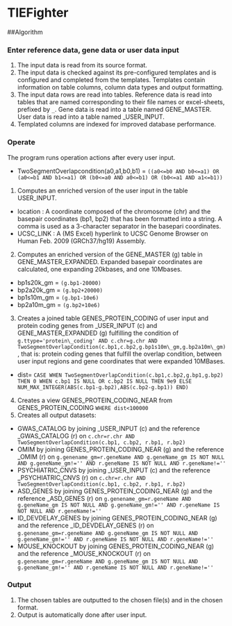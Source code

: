 # TIEFighter

##Algorithm

### Enter reference data, gene data or user data input
1. The input data is read from its source format.
2. The input data is checked against its pre-configured templates and is configured and completed from the templates. Templates contain information on table columns, column data types and output formatting.
3. The input data rows are read into tables. Reference data is read into tables that are named corresponding to their file names or excel-sheets, prefixed by `_`. Gene data is read into a table named GENE\_MASTER. User data is read into a table named \_USER\_INPUT.
4. Templated columns are indexed for improved database performance.

### Operate
The program runs operation actions after every user input.

- TwoSegmentOverlapcondition(a0,a1,b0,b1) = ``((a0<=b0 AND b0<=a1) OR (a0<=b1 AND b1<=a1) OR (b0<=a0 AND a0<=b1) OR (b0<=a1 AND a1<=b1))``

1. Computes an enriched version of the user input in the table USER\_INPUT.
  - location : A coordinate composed of the chromosome (chr) and the basepair coordinates (bp1, bp2) that has been formatted into a string. A comma is used as a 3-character separator in the basepari coordinates.
  - UCSC\_LINK : A (MS Excel) hyperlink to UCSC Genome Browser on Human Feb. 2009 (GRCh37/hg19) Assembly.
2. Computes an enriched version of the GENE\_MASTER (g) table in GENE\_MASTER\_EXPANDED. Expanded basepair coordinates are calculated, one expanding 20kbases, and one 10Mbases.
  - bp1s20k_gm = ``(g.bp1-20000)``
  - bp2a20k_gm = ``(g.bp2+20000)``
  - bp1s10m_gm = ``(g.bp1-10e6)``
  - bp2a10m_gm = ``(g.bp2+10e6)``
3. Creates a joined table GENES\_PROTEIN\_CODING of user input and protein coding genes from \_USER\_INPUT (c) and GENE\_MASTER\_EXPANDED (g) fulfilling the condition of
	``g.ttype='protein\_coding' AND c.chr=g.chr AND TwoSegmentOverlapCondition(c.bp1,c.bp2,g.bp1s10m\_gm,g.bp2a10m\_gm)``
, that is: protein coding genes that fulfill the overlap condition, between user input regions and gene coordinates that were expanded 10MBases.
  - dist= ``CASE WHEN TwoSegmentOverlapCondition(c.bp1,c.bp2,g.bp1,g.bp2) THEN 0 WHEN c.bp1 IS NULL OR c.bp2 IS NULL THEN 9e9 ELSE NUM_MAX_INTEGER(ABS(c.bp1-g.bp2),ABS(c.bp2-g.bp1)) END)``
4. Creates a view GENES\_PROTEIN\_CODING\_NEAR from GENES\_PROTEIN\_CODING
``WHERE dist<100000``
5. Creates all output datasets:
  - GWAS\_CATALOG by joining \_USER\_INPUT (c) and the reference \_GWAS\_CATALOG (r)
on ``c.chr=r.chr AND TwoSegmentOverlapCondition(c.bp1, c.bp2, r.bp1, r.bp2)``
  - OMIM by joining GENES\_PROTEIN\_CODING\_NEAR (g) and the reference \_OMIM (r)
on ``g.genename_gm=r.geneName AND g.geneName_gm IS NOT NULL AND g.geneName_gm!='' AND r.geneName IS NOT NULL AND r.geneName!=''``
  - PSYCHIATRIC\_CNVS by joining \_USER\_INPUT (c) and the reference \_PSYCHIATRIC\_CNVS (r)
on ``c.chr=r.chr AND TwoSegmentOverlapCondition(c.bp1, c.bp2, r.bp1, r.bp2)``
  - ASD\_GENES by joining GENES\_PROTEIN\_CODING\_NEAR (g) and the reference \_ASD\_GENES (r)
on ``g.genename_gm=r.geneName AND g.geneName_gm IS NOT NULL AND g.geneName_gm!='' AND r.geneName IS NOT NULL AND r.geneName!=''``
  - ID\_DEVDELAY\_GENES by joining GENES\_PROTEIN\_CODING\_NEAR (g) and the reference \_ID\_DEVDELAY\_GENES (r)
on ``g.genename_gm=r.geneName AND g.geneName_gm IS NOT NULL AND g.geneName_gm!='' AND r.geneName IS NOT NULL AND r.geneName!=''``
  - MOUSE\_KNOCKOUT by joining GENES\_PROTEIN\_CODING\_NEAR (g) and the reference \_MOUSE\_KNOCKOUT (r)
on ``g.genename_gm=r.geneName AND g.geneName_gm IS NOT NULL AND g.geneName_gm!='' AND r.geneName IS NOT NULL AND r.geneName!=''``

### Output
1. The chosen tables are outputted to the chosen file(s) and in the chosen format.
2. Output is automatically done after user input.